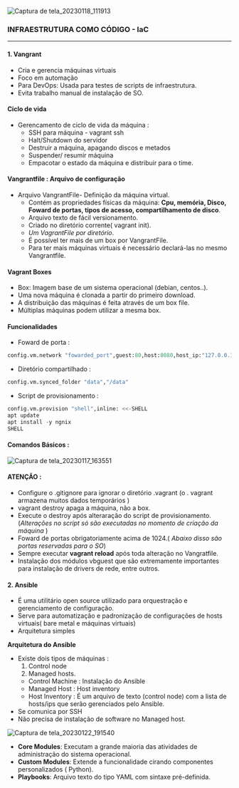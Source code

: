 
![Captura de tela_20230118_111913](https://i.imgur.com/LSO1sWn.png)

### INFRAESTRUTURA COMO CÓDIGO - IaC
--------
#### 1. Vangrant
- Cria e gerencia máquinas virtuais
- Foco em automação
- Para DevOps: Usada para testes de scripts de infraestrutura.
- Evita trabalho manual de instalação de SO.

#### Ciclo de vida 

- Gerencamento de ciclo de vida da máquina :
     - SSH para máquina - vagrant ssh
     - Halt/Shutdown do servidor 
     - Destruir a máquina, apagando discos e metados
     - Suspender/ resumir máquina 
     - Empacotar o estado da máquina e distribuir para o time. 

####  Vangrantfile : Arquivo de configuração

- Arquivo VangrantFile- Definição da  máquina virtual.
    * Contém  as propriedades físicas da máquina:
           **Cpu, memória, Disco, Foward de portas, tipos de acesso, compartilhamento de disco**.  
  - Arquivo texto de fácil versionamento.
  - Criado no diretório corrente( vagrant init).
  - _Um VagrantFile por diretório_.
  - É possível ter mais de um box por VangrantFile.
  - Para ter mais máquinas virtuais é necessário declará-las no mesmo Vangrantfile. 


#### Vagrant Boxes

- Box: Imagem base de um sistema operacional (debian, centos..).
- Uma nova máquina é clonada a partir do primeiro download.
- A distribuição das máquinas é feita através de um box file.
- Múltiplas máquinas podem utilizar a mesma box.


#### Funcionalidades 

- Foward de porta :

```python
config.vm.network "fowarded_port",guest:80,host:8080,host_ip:"127.0.0.1"
````	 
- Diretório compartilhado :

```python
config.vm.synced_folder "data","/data" 
```` 

- Script de provisionamento :

```python
config.vm.provision "shell",inline: <<-SHELL 
apt update
apt install -y ngnix
SHELL
`````

#### Comandos Básicos :
 ![Captura de tela_20230117_163551](https://i.imgur.com/EkdsUbi.png) 

 #### ATENÇÃO :

- Configure o .gitignore para ignorar o diretório .vagrant (o . vagrant armazena muitos dados temporários )
- vagrant destroy apaga a máquina, não a box.
- Execute o destroy após alteraração do script de provisionamento.(_Alterações no script só são executadas no momento de criação da máquina_ )
- Foward de portas obrigatoriamente acima de 1024.( _Abaixo disso são portas  reservadas para o SO_)
- Sempre executar **vagrant reload** após toda alteração no Vangratfile.
- Instalação dos módulos vbguest que são extremamente importantes para instalação de drivers de rede, entre outros.   


#### 2. Ansible 

- É uma utilitário open source utilizado para orquestração e gerenciamento de configuração.
- Serve para automatização e padronização de configurações de hosts virtuais( bare metal e máquinas virtuais)
- Arquitetura simples 

**Arquitetura do  Ansible** 

- Existe dois tipos de máquinas :
  1. Control node 
  2.  Managed hosts.
     - Control Machine : Instalação do Ansible
     - Managed Host : Host inventory
     - Host Inventory : É um arquivo de texto (control node) com a lista de hosts/ips que serão gerenciados pelo Ansible.
- Se comunica por SSH 
- Não precisa de instalação de software no Managed host.

![Captura de tela_20230122_191540](https://i.imgur.com/hW66H7x.png) 

- **Core Modules**: Executam a grande maioria das atividades de administração do sistema operacional.
- **Custom Modules**: Extende a funcionalidade cirando componentes personalizados ( Python).
- **Playbooks**: Arquivo texto do tipo YAML com sintaxe pré-definida.

